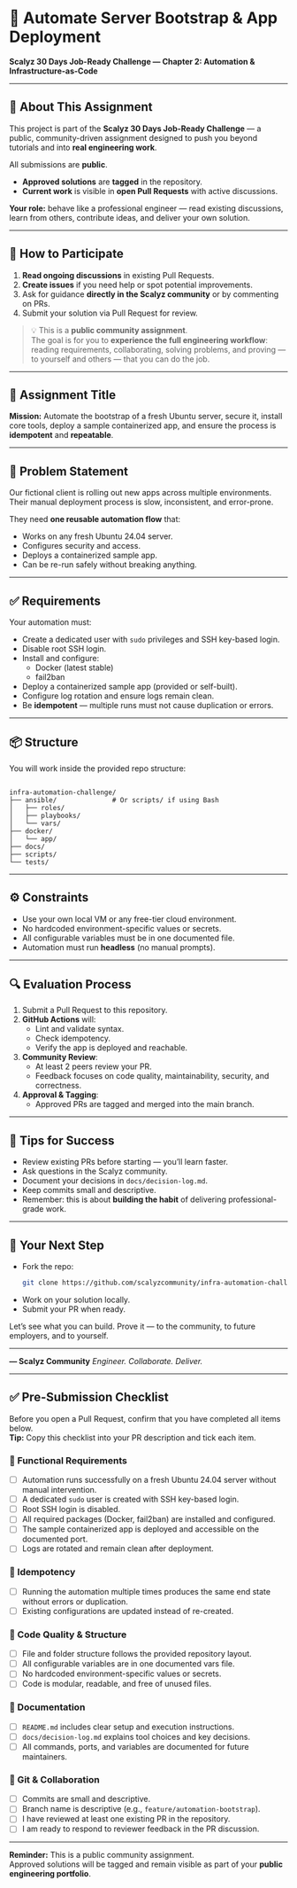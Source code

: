 # 🧩 Automate Server Bootstrap & App Deployment

**Scalyz 30 Days Job-Ready Challenge — Chapter 2: Automation & Infrastructure-as-Code**

---

## 📖 About This Assignment

This project is part of the **Scalyz 30 Days Job-Ready Challenge** — a public, community-driven assignment designed to push you beyond tutorials and into **real engineering work**.

All submissions are **public**.

- **Approved solutions** are **tagged** in the repository.
- **Current work** is visible in **open Pull Requests** with active discussions.

**Your role:** behave like a professional engineer — read existing discussions, learn from others, contribute ideas, and deliver your own solution.

---

## 💬 How to Participate

1. **Read ongoing discussions** in existing Pull Requests.
2. **Create issues** if you need help or spot potential improvements.
3. Ask for guidance **directly in the Scalyz community** or by commenting on PRs.
4. Submit your solution via Pull Request for review.

> 💡 This is a **public community assignment**.  
> The goal is for you to **experience the full engineering workflow**: reading requirements, collaborating, solving problems, and proving — to yourself and others — that you can do the job.

---

## 📝 Assignment Title

**Mission:** Automate the bootstrap of a fresh Ubuntu server, secure it, install core tools, deploy a sample containerized app, and ensure the process is **idempotent** and **repeatable**.

---

## 🎯 Problem Statement

Our fictional client is rolling out new apps across multiple environments.  
Their manual deployment process is slow, inconsistent, and error-prone.

They need **one reusable automation flow** that:

- Works on any fresh Ubuntu 24.04 server.
- Configures security and access.
- Deploys a containerized sample app.
- Can be re-run safely without breaking anything.

---

## ✅ Requirements

Your automation must:

- Create a dedicated user with `sudo` privileges and SSH key-based login.
- Disable root SSH login.
- Install and configure:
  - Docker (latest stable)
  - fail2ban
- Deploy a containerized sample app (provided or self-built).
- Configure log rotation and ensure logs remain clean.
- Be **idempotent** — multiple runs must not cause duplication or errors.

---

## 📦 Structure

You will work inside the provided repo structure:

```

infra-automation-challenge/
├── ansible/              # Or scripts/ if using Bash
│   ├── roles/
│   ├── playbooks/
│   └── vars/
├── docker/
│   └── app/
├── docs/
├── scripts/
└── tests/

```

---

## ⚙️ Constraints

- Use your own local VM or any free-tier cloud environment.
- No hardcoded environment-specific values or secrets.
- All configurable variables must be in one documented file.
- Automation must run **headless** (no manual prompts).

---

## 🔍 Evaluation Process

1. Submit a Pull Request to this repository.
2. **GitHub Actions** will:
   - Lint and validate syntax.
   - Check idempotency.
   - Verify the app is deployed and reachable.
3. **Community Review**:
   - At least 2 peers review your PR.
   - Feedback focuses on code quality, maintainability, security, and correctness.
4. **Approval & Tagging**:
   - Approved PRs are tagged and merged into the main branch.

---

## 📌 Tips for Success

- Review existing PRs before starting — you’ll learn faster.
- Ask questions in the Scalyz community.
- Document your decisions in `docs/decision-log.md`.
- Keep commits small and descriptive.
- Remember: this is about **building the habit** of delivering professional-grade work.

---

## 🚀 Your Next Step

- Fork the repo:
  ```bash
  git clone https://github.com/scalyzcommunity/infra-automation-challenge.git
  ```

* Work on your solution locally.
* Submit your PR when ready.

Let’s see what you can build.
Prove it — to the community, to future employers, and to yourself.

---

**— Scalyz Community**
_Engineer. Collaborate. Deliver._

---

## ✅ Pre-Submission Checklist

Before you open a Pull Request, confirm that you have completed all items below.  
**Tip:** Copy this checklist into your PR description and tick each item.

### 🔹 Functional Requirements

- [ ] Automation runs successfully on a fresh Ubuntu 24.04 server without manual intervention.
- [ ] A dedicated `sudo` user is created with SSH key-based login.
- [ ] Root SSH login is disabled.
- [ ] All required packages (Docker, fail2ban) are installed and configured.
- [ ] The sample containerized app is deployed and accessible on the documented port.
- [ ] Logs are rotated and remain clean after deployment.

### 🔹 Idempotency

- [ ] Running the automation multiple times produces the same end state without errors or duplication.
- [ ] Existing configurations are updated instead of re-created.

### 🔹 Code Quality & Structure

- [ ] File and folder structure follows the provided repository layout.
- [ ] All configurable variables are in one documented vars file.
- [ ] No hardcoded environment-specific values or secrets.
- [ ] Code is modular, readable, and free of unused files.

### 🔹 Documentation

- [ ] `README.md` includes clear setup and execution instructions.
- [ ] `docs/decision-log.md` explains tool choices and key decisions.
- [ ] All commands, ports, and variables are documented for future maintainers.

### 🔹 Git & Collaboration

- [ ] Commits are small and descriptive.
- [ ] Branch name is descriptive (e.g., `feature/automation-bootstrap`).
- [ ] I have reviewed at least one existing PR in the repository.
- [ ] I am ready to respond to reviewer feedback in the PR discussion.

---

**Reminder:** This is a public community assignment.  
Approved solutions will be tagged and remain visible as part of your **public engineering portfolio**.
